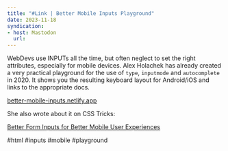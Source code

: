 ```yaml
---
title: "#Link | Better Mobile Inputs Playground"
date: 2023-11-18
syndication: 
- host: Mastodon
  url: 
---
```


WebDevs use INPUTs all the time, but often neglect to set the right attributes, especially for mobile devices. Alex Holachek has already created a very practical playground for the use of ``type``, ``inputmode`` and ``autocomplete`` in 2020. It shows you the resulting keyboard layout for Android/iOS and links to the appropriate docs.

[better-mobile-inputs.netlify.app](https://better-mobile-inputs.netlify.app)

She also wrote about it on CSS Tricks:

[Better Form Inputs for Better Mobile User Experiences](https://css-tricks.com/better-form-inputs-for-better-mobile-user-experiences)

#html #inputs #mobile #playground
